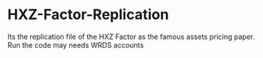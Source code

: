 # HXZ-Factor-Replication
Its the replication file of the HXZ Factor as the famous assets pricing paper.
Run the code may needs WRDS accounts
